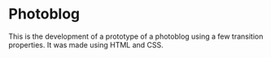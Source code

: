 # Photoblog

This is the development of a prototype of a photoblog using a few transition properties. It was made using HTML and CSS.
